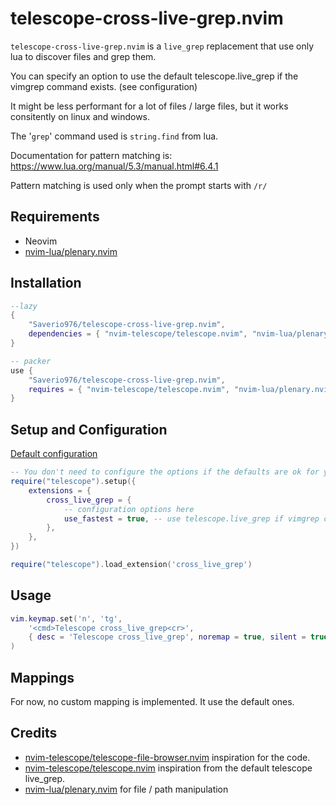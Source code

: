 # telescope-cross-live-grep.nvim

`telescope-cross-live-grep.nvim` is a `live_grep` replacement that use only lua to discover files and grep them.

You can specify an option to use the default telescope.live_grep if the vimgrep command exists. (see configuration)

It might be less performant for a lot of files / large files, but it works consitently on linux and windows.

The '`grep`' command used is `string.find` from lua.

Documentation for pattern matching is: <https://www.lua.org/manual/5.3/manual.html#6.4.1>

Pattern matching is used only when the prompt starts with `/r/`

## Requirements

- Neovim
- [nvim-lua/plenary.nvim](https://github.com/nvim-lua/plenary.nvim)

## Installation

```lua
--lazy
{
    "Saverio976/telescope-cross-live-grep.nvim",
    dependencies = { "nvim-telescope/telescope.nvim", "nvim-lua/plenary.nvim" }
}

-- packer
use {
    "Saverio976/telescope-cross-live-grep.nvim",
    requires = { "nvim-telescope/telescope.nvim", "nvim-lua/plenary.nvim" }
}
```

## Setup and Configuration

[Default configuration](./lua/telescope/_extensions/cross_live_grep/conf.lua)

```lua
-- You don't need to configure the options if the defaults are ok for you
require("telescope").setup({
    extensions = {
        cross_live_grep = {
            -- configuration options here
            use_fastest = true, -- use telescope.live_grep if vimgrep command exists. It is usually faster
        },
    },
})

require("telescope").load_extension('cross_live_grep')
```

## Usage

```lua
vim.keymap.set('n', 'tg',
    '<cmd>Telescope cross_live_grep<cr>',
    { desc = 'Telescope cross_live_grep', noremap = true, silent = true }
)
```

## Mappings

For now, no custom mapping is implemented. It use the default ones.

## Credits

- [nvim-telescope/telescope-file-browser.nvim](https://github.com/nvim-telescope/telescope-file-browser.nvim) inspiration for the code.
- [nvim-telescope/telescope.nvim](https://github.com/nvim-telescope/telescope.nvim) inspiration from the default telescope live_grep.
- [nvim-lua/plenary.nvim](https://github.com/nvim-lua/plenary.nvim) for file / path manipulation
